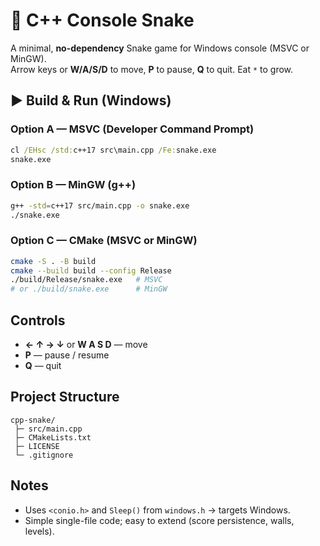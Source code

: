 # 🐍 C++ Console Snake

A minimal, **no-dependency** Snake game for Windows console (MSVC or MinGW).  
Arrow keys or **W/A/S/D** to move, **P** to pause, **Q** to quit. Eat `*` to grow.

## ▶️ Build & Run (Windows)

### Option A — MSVC (Developer Command Prompt)
```bat
cl /EHsc /std:c++17 src\main.cpp /Fe:snake.exe
snake.exe
```

### Option B — MinGW (g++)
```bash
g++ -std=c++17 src/main.cpp -o snake.exe
./snake.exe
```

### Option C — CMake (MSVC or MinGW)
```bash
cmake -S . -B build
cmake --build build --config Release
./build/Release/snake.exe   # MSVC
# or ./build/snake.exe      # MinGW
```

## Controls
- **← ↑ → ↓** or **W A S D** — move
- **P** — pause / resume
- **Q** — quit

## Project Structure
```
cpp-snake/
 ├─ src/main.cpp
 ├─ CMakeLists.txt
 ├─ LICENSE
 └─ .gitignore
```

## Notes
- Uses `<conio.h>` and `Sleep()` from `windows.h` → targets Windows.
- Simple single-file code; easy to extend (score persistence, walls, levels).